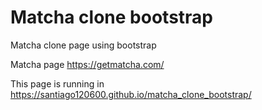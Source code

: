 # Matcha clone bootstrap
Matcha clone page using bootstrap

Matcha page https://getmatcha.com/

This page is running in https://santiago120600.github.io/matcha_clone_bootstrap/
